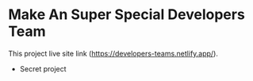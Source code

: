 # Make An Super Special Developers Team

This project live site link (https://developers-teams.netlify.app/).

* Secret project
